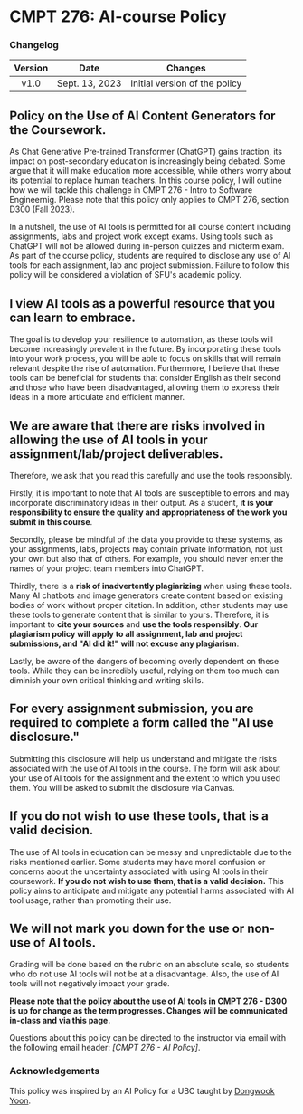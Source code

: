 # CMPT 276: AI-course Policy

### Changelog

| **Version** |    **Date**    |          **Changes**          |
| :---------: | :------------: | :---------------------------: |
|    v1.0     | Sept. 13, 2023 | Initial version of the policy |

## Policy on the Use of AI Content Generators for the Coursework.

As Chat Generative Pre-trained Transformer (ChatGPT) gains traction, its impact on post-secondary education is increasingly being debated. Some argue that it will make education more accessible, while others worry about its potential to replace human teachers. In this course policy, I will outline how we will tackle this challenge in CMPT 276 - Intro to Software Engineernig. Please note that this policy only applies to CMPT 276, section D300 (Fall 2023).

In a nutshell, the use of AI tools is permitted for all course content including assignments, labs and project work except exams. Using tools such as ChatGPT will not be allowed during in-person quizzes and midterm exam. As part of the course policy, students are required to disclose any use of AI tools for each assignment, lab and project submission. Failure to follow this policy will be considered a violation of SFU's academic policy.

## I view AI tools as a powerful resource that you can learn to embrace.

The goal is to develop your resilience to automation, as these tools will become increasingly prevalent in the future. By incorporating these tools into your work process, you will be able to focus on skills that will remain relevant despite the rise of automation. Furthermore, I believe that these tools can be beneficial for students that consider English as their second and those who have been disadvantaged, allowing them to express their ideas in a more articulate and efficient manner.

## We are aware that there are risks involved in allowing the use of AI tools in your assignment/lab/project deliverables.

Therefore, we ask that you read this carefully and use the tools responsibly. 

Firstly, it is important to note that AI tools are susceptible to errors and may incorporate discriminatory ideas in their output. As a student, **it is your responsibility to ensure the quality and appropriateness of the work you submit in this course**.

Secondly, please be mindful of the data you provide to these systems, as your assignments, labs, projects may contain private information, not just your own but also that of others. For example, you should never enter the names of your project team members into ChatGPT. 

Thirdly, there is a **risk of inadvertently plagiarizing** when using these tools. Many AI chatbots and image generators create content based on existing bodies of work without proper citation. In addition, other students may use these tools to generate content that is similar to yours. Therefore, it is important to **cite your sources** and **use the tools responsibly**. **Our plagiarism policy will apply to all assignment, lab and project submissions, and "AI did it!" will not excuse any plagiarism**. 

Lastly, be aware of the dangers of becoming overly dependent on these tools. While they can be incredibly useful, relying on them too much can diminish your own critical thinking and writing skills.

## For every assignment submission, you are required to complete a form called the "AI use disclosure." 

Submitting this disclosure will help us understand and mitigate the risks associated with the use of AI tools in the course. The form will ask about your use of AI tools for the assignment and the extent to which you used them. You will be asked to submit the disclosure via Canvas.

## If you do not wish to use these tools, that is a valid decision.

The use of AI tools in education can be messy and unpredictable due to the risks mentioned earlier. Some students may have moral confusion or concerns about the uncertainty associated with using AI tools in their coursework. **If you do not wish to use them, that is a valid decision.** This policy aims to anticipate and mitigate any potential harms associated with AI tool usage, rather than promoting their use.

## We will not mark you down for the use or non-use of AI tools.

Grading will be done based on the rubric on an absolute scale, so students who do not use AI tools will not be at a disadvantage. Also, the use of AI tools will not negatively impact your grade.

**Please note that the policy about the use of AI tools in CMPT 276 - D300 is up for change as the term progresses. Changes will be communicated in-class and via this page.**

Questions about this policy can be directed to the instructor via email with the following email header: _[CMPT 276 - AI Policy]_.

### Acknowledgements

This policy was inspired by an AI Policy for a UBC taught by [Dongwook Yoon](https://dwyoon.com/).
